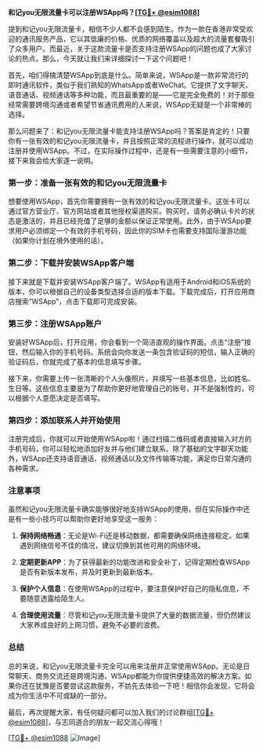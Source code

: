 **和记you无限流量卡可以注册WSApp吗？[[TG💪+ @esim1088](https://t.me/s/esim1088)]**

提到和记you无限流量卡，相信不少人都不会感到陌生。作为一款在香港非常受欢迎的通讯服务产品，它以其低廉的价格、优质的网络覆盖以及超大的流量套餐吸引了众多用户。而最近，关于这款流量卡是否支持注册WSApp的问题也成了大家讨论的热点。那么，今天就让我们来详细探讨一下这个问题吧！

首先，咱们得搞清楚WSApp到底是什么。简单来说，WSApp是一款非常流行的即时通讯软件，类似于我们熟知的WhatsApp或者WeChat。它提供了文字聊天、语音通话、视频通话等多种功能，而且最重要的是——它是完全免费的！对于那些经常需要跨境沟通或者希望节省通讯费用的人来说，WSApp无疑是一个非常棒的选择。

那么问题来了：和记you无限流量卡能支持注册WSApp吗？答案是肯定的！只要你有一张有效的和记you无限流量卡，并且按照正常的流程进行操作，就可以成功注册并使用WSApp。不过，在实际操作过程中，还是有一些需要注意的小细节，接下来我会给大家逐一说明。

### **第一步：准备一张有效的和记you无限流量卡**

想要使用WSApp，首先你需要拥有一张有效的和记you无限流量卡。这张卡可以通过官方营业厅、官方网站或者其他授权渠道购买。购买时，请务必确认卡片的状态是激活的，并且已经充值了足够的金额以保证正常使用。此外，由于WSApp要求用户必须绑定一个有效的手机号码，因此你的SIM卡也需要支持国际漫游功能（如果你计划在境外使用的话）。

### **第二步：下载并安装WSApp客户端**

接下来就是下载并安装WSApp客户端了。WSApp有适用于Android和iOS系统的版本，你可以根据自己的设备类型选择合适的版本下载。下载完成后，打开应用商店搜索“WSApp”，点击下载即可完成安装。

### **第三步：注册WSApp账户**

安装好WSApp后，打开应用，你会看到一个简洁直观的操作界面。点击“注册”按钮，然后输入你的手机号码。系统会向你发送一条包含验证码的短信，输入正确的验证码后，你就完成了基本的信息填写步骤。

接下来，你需要上传一张清晰的个人头像照片，并填写一些基本信息，比如姓名、生日等。这些信息主要是为了帮助你更好地管理自己的账号，并不是强制性的，可以根据个人意愿决定是否填写。

### **第四步：添加联系人并开始使用**

注册完成后，你就可以开始使用WSApp啦！通过扫描二维码或者直接输入对方的手机号码，你可以轻松地添加好友并与他们建立联系。除了基础的文字聊天功能外，WSApp还支持语音通话、视频通话以及文件传输等功能，满足你日常沟通的各种需求。

### **注意事项**

虽然和记you无限流量卡确实能够很好地支持WSApp的使用，但在实际操作中还是有一些小技巧可以帮助你更好地享受这一服务：

1. **保持网络畅通**：无论是Wi-Fi还是移动数据，都需要确保网络连接稳定。如果遇到网络信号不佳的情况，建议切换到其他可用的网络环境。
   
2. **定期更新APP**：为了获得最新的功能改进和安全补丁，记得定期检查WSApp是否有新版本发布，并及时更新到最新版本。
   
3. **保护个人信息**：在使用WSApp的过程中，要注意保护好自己的隐私信息，不要随意透露给陌生人。

4. **合理使用流量**：尽管和记you无限流量卡提供了大量的数据流量，但仍然建议大家养成良好的上网习惯，避免不必要的浪费。

### **总结**

总的来说，和记you无限流量卡完全可以用来注册并正常使用WSApp。无论是日常聊天、商务交流还是跨境沟通，WSApp都能为你提供便捷高效的解决方案。如果你还在犹豫是否要尝试这款服务，不妨先去体验一下吧！相信你会发现，它将会成为你生活中不可或缺的一部分。

最后，再次提醒大家，有任何疑问都可以加入我们的讨论群组[[TG💪+ @esim1088](https://t.me/s/esim1088)]，与志同道合的朋友一起交流心得哦！

[[TG💪+ @esim1088](https://t.me/s/esim1088) ![Image](https://i.postimg.cc/4NQfJmqS/Snipaste-2025-05-13-00-14-12.png)]